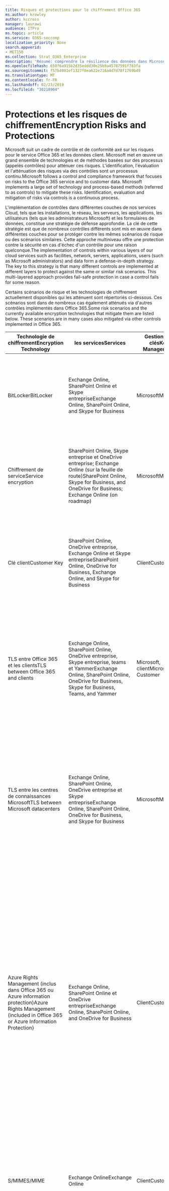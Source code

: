 ```yaml
---
title: Risques et protections pour le chiffrement Office 365
ms.author: krowley
author: kccross
manager: laurawi
audience: ITPro
ms.topic: article
ms.service: O365-seccomp
localization_priority: None
search.appverid:
- MET150
ms.collection: Strat_O365_Enterprise
description: 'Résumé: comprendre la résilience des données dans Microsoft Office 365.'
ms.openlocfilehash: 650f6a915b2d35eddd30e25b9a45787591f783fa
ms.sourcegitcommit: f57b4001ef1327f0ea622e716a4d7d78f1769b49
ms.translationtype: MT
ms.contentlocale: fr-FR
ms.lasthandoff: 02/23/2019
ms.locfileid: "30218904"
---
```

# <a name="encryption-risks-and-protections"></a><span data-ttu-id="553b3-103">Protections et les risques de chiffrement</span><span class="sxs-lookup"><span data-stu-id="553b3-103">Encryption Risks and Protections</span></span>

<span data-ttu-id="553b3-p101">Microsoft suit un cadre de contrôle et de conformité axé sur les risques pour le service Office 365 et les données client. Microsoft met en œuvre un grand ensemble de technologies et de méthodes basées sur des processus (appelés contrôles) pour atténuer ces risques. L'identification, l'évaluation et l'atténuation des risques via des contrôles sont un processus continu.</span><span class="sxs-lookup"><span data-stu-id="553b3-p101">Microsoft follows a control and compliance framework that focuses on risks to the Office 365 service and to customer data. Microsoft implements a large set of technology and process-based methods (referred to as controls) to mitigate these risks. Identification, evaluation and mitigation of risks via controls is a continuous process.</span></span> 

<span data-ttu-id="553b3-p102">L'implémentation de contrôles dans différentes couches de nos services Cloud, tels que les installations, le réseau, les serveurs, les applications, les utilisateurs (tels que les administrateurs Microsoft) et les formulaires de données, constitue une stratégie de défense approfondie. La clé de cette stratégie est que de nombreux contrôles différents sont mis en œuvre dans différentes couches pour se protéger contre les mêmes scénarios de risque ou des scénarios similaires. Cette approche multiniveau offre une protection contre la sécurité en cas d'échec d'un contrôle pour une raison quelconque.</span><span class="sxs-lookup"><span data-stu-id="553b3-p102">The implementation of controls within various layers of our cloud services such as facilities, network, servers, applications, users (such as Microsoft administrators) and data form a defense-in-depth strategy. The key to this strategy is that many different controls are implemented at different layers to protect against the same or similar risk scenarios. This multi-layered approach provides fail-safe protection in case a control fails for some reason.</span></span>

<span data-ttu-id="553b3-p103">Certains scénarios de risque et les technologies de chiffrement actuellement disponibles qui les atténuent sont répertoriés ci-dessous. Ces scénarios sont dans de nombreux cas également atténués via d'autres contrôles implémentés dans Office 365.</span><span class="sxs-lookup"><span data-stu-id="553b3-p103">Some risk scenarios and the currently available encryption technologies that mitigate them are listed below. These scenarios are in many cases also mitigated via other controls implemented in Office 365.</span></span>

| <span data-ttu-id="553b3-112">Technologie de chiffrement</span><span class="sxs-lookup"><span data-stu-id="553b3-112">Encryption Technology</span></span> | <span data-ttu-id="553b3-113">les services</span><span class="sxs-lookup"><span data-stu-id="553b3-113">Services</span></span> | <span data-ttu-id="553b3-114">Gestion des clés</span><span class="sxs-lookup"><span data-stu-id="553b3-114">Key Management</span></span> | <span data-ttu-id="553b3-115">Scénario de risque</span><span class="sxs-lookup"><span data-stu-id="553b3-115">Risk Scenario</span></span> | <span data-ttu-id="553b3-116">Valeur</span><span class="sxs-lookup"><span data-stu-id="553b3-116">Value</span></span> |
|----------------------------------------------------------------------------------|--------------------------------------------------------------------------------------------------|---------------------|------------------------------------------------------------------------------------------------------------------------------------------|---------------------------------------------------------------------------------------------------------------------------------------------------------------------------------------------------------------------------------------------------------------------------------------------------------------------------------------------------------------------------------------------------------------------------------|
| <span data-ttu-id="553b3-117">BitLocker</span><span class="sxs-lookup"><span data-stu-id="553b3-117">BitLocker</span></span> | <span data-ttu-id="553b3-118">Exchange Online, SharePoint Online et Skype entreprise</span><span class="sxs-lookup"><span data-stu-id="553b3-118">Exchange Online, SharePoint Online, and Skype for Business</span></span> | <span data-ttu-id="553b3-119">Microsoft</span><span class="sxs-lookup"><span data-stu-id="553b3-119">Microsoft</span></span> | <span data-ttu-id="553b3-120">Les disques ou les serveurs dans Office 365 sont volés ou incorrectement recyclés.</span><span class="sxs-lookup"><span data-stu-id="553b3-120">Disks or servers in Office 365 are stolen or improperly recycled.</span></span> | <span data-ttu-id="553b3-121">BitLocker offre une approche à la sécurité contre la perte de données due à un matériel volé ou incorrectement recyclé (serveur/disque).</span><span class="sxs-lookup"><span data-stu-id="553b3-121">BitLocker provides a fail-safe approach to protect against loss of data due to stolen or improperly recycled hardware (server/disk).</span></span> |
| <span data-ttu-id="553b3-122">Chiffrement de service</span><span class="sxs-lookup"><span data-stu-id="553b3-122">Service encryption</span></span> | <span data-ttu-id="553b3-123">SharePoint Online, Skype entreprise et OneDrive entreprise; Exchange Online (sur la feuille de route)</span><span class="sxs-lookup"><span data-stu-id="553b3-123">SharePoint Online, Skype for Business, and OneDrive for Business; Exchange Online (on roadmap)</span></span> | <span data-ttu-id="553b3-124">Microsoft</span><span class="sxs-lookup"><span data-stu-id="553b3-124">Microsoft</span></span> | <span data-ttu-id="553b3-125">Un pirate interne ou externe tente d'accéder à des fichiers/données individuels en tant qu'objet BLOB.</span><span class="sxs-lookup"><span data-stu-id="553b3-125">Internal or external hacker tries to access individual files/data as a blob.</span></span> | <span data-ttu-id="553b3-p104">Les données chiffrées ne peuvent pas être déchiffrées sans accès aux clés. Permet de limiter le risque qu'un pirate accède aux données.</span><span class="sxs-lookup"><span data-stu-id="553b3-p104">The encrypted data cannot be decrypted without access to keys. Helps to mitigate risk of a hacker accessing data.</span></span> |
| <span data-ttu-id="553b3-128">Clé client</span><span class="sxs-lookup"><span data-stu-id="553b3-128">Customer Key</span></span> | <span data-ttu-id="553b3-129">SharePoint Online, OneDrive entreprise, Exchange Online et Skype entreprise</span><span class="sxs-lookup"><span data-stu-id="553b3-129">SharePoint Online, OneDrive for Business, Exchange Online, and Skype for Business</span></span> | <span data-ttu-id="553b3-130">Client</span><span class="sxs-lookup"><span data-stu-id="553b3-130">Customer</span></span> | <span data-ttu-id="553b3-131">N/A (cette fonctionnalité est conçue comme fonctionnalité de conformité, pas comme une atténuation pour tout risque.)</span><span class="sxs-lookup"><span data-stu-id="553b3-131">N/A (This feature is designed as a compliance feature; not as a mitigation for any risk.)</span></span> | <span data-ttu-id="553b3-132">Aide les clients à respecter les obligations de réglementation et de conformité, ainsi qu'à quitter le service Office 365 et révoquer l'accès aux données de Microsoft</span><span class="sxs-lookup"><span data-stu-id="553b3-132">Helps customers meet internal regulation and compliance obligations, and the ability to leave the Office 365 service and revoke Microsoft’s access to data</span></span> |
| <span data-ttu-id="553b3-133">TLS entre Office 365 et les clients</span><span class="sxs-lookup"><span data-stu-id="553b3-133">TLS between Office 365 and clients</span></span> | <span data-ttu-id="553b3-134">Exchange Online, SharePoint Online, OneDrive entreprise, Skype entreprise, teams et Yammer</span><span class="sxs-lookup"><span data-stu-id="553b3-134">Exchange Online, SharePoint Online, OneDrive for Business, Skype for Business, Teams, and Yammer</span></span> | <span data-ttu-id="553b3-135">Microsoft, client</span><span class="sxs-lookup"><span data-stu-id="553b3-135">Microsoft, Customer</span></span> | <span data-ttu-id="553b3-136">Attaque de l'interCepteur ou d'une autre attaque pour appuyer sur le flux de données entre Office 365 et les ordinateurs clients sur Internet.</span><span class="sxs-lookup"><span data-stu-id="553b3-136">Man-in-the-middle or other attack to tap the data flow between Office 365 and client computers over Internet.</span></span> | <span data-ttu-id="553b3-137">Cette implémentation fournit une valeur à la fois à Microsoft et aux clients et garantit l'intégrité des données entre Office 365 et le client.</span><span class="sxs-lookup"><span data-stu-id="553b3-137">This implementation provides value to both Microsoft and customers and assures data integrity as it flows between Office 365 and the client.</span></span> |
| <span data-ttu-id="553b3-138">TLS entre les centres de connaissances Microsoft</span><span class="sxs-lookup"><span data-stu-id="553b3-138">TLS between Microsoft datacenters</span></span> | <span data-ttu-id="553b3-139">Exchange Online, SharePoint Online, OneDrive entreprise et Skype entreprise</span><span class="sxs-lookup"><span data-stu-id="553b3-139">Exchange Online, SharePoint Online, OneDrive for Business, and Skype for Business</span></span> | <span data-ttu-id="553b3-140">Microsoft</span><span class="sxs-lookup"><span data-stu-id="553b3-140">Microsoft</span></span> | <span data-ttu-id="553b3-141">Attaque de l'interCepteur ou d'une autre attaque pour appuyer sur le flux de données client entre les serveurs Office 365 situés dans des centres de données Microsoft différents.</span><span class="sxs-lookup"><span data-stu-id="553b3-141">Man-in-the-middle or other attack to tap the customer data flow between Office 365 servers located in different Microsoft datacenters.</span></span> | <span data-ttu-id="553b3-142">Cette implémentation est une autre méthode permettant de protéger les données contre les attaques entre les centres de données Microsoft.</span><span class="sxs-lookup"><span data-stu-id="553b3-142">This implementation is another method to protect data against attacks between Microsoft datacenters.</span></span> |
| <span data-ttu-id="553b3-143">Azure Rights Management (inclus dans Office 365 ou Azure information protection)</span><span class="sxs-lookup"><span data-stu-id="553b3-143">Azure Rights Management (included in Office 365 or Azure Information Protection)</span></span> | <span data-ttu-id="553b3-144">Exchange Online, SharePoint Online et OneDrive entreprise</span><span class="sxs-lookup"><span data-stu-id="553b3-144">Exchange Online, SharePoint Online, and OneDrive for Business</span></span> | <span data-ttu-id="553b3-145">Client</span><span class="sxs-lookup"><span data-stu-id="553b3-145">Customer</span></span> | <span data-ttu-id="553b3-146">Les données tombent entre les mains d'une personne qui ne doit pas avoir accès aux données.</span><span class="sxs-lookup"><span data-stu-id="553b3-146">Data falls into the hands of a person who should not have access to the data.</span></span> | <span data-ttu-id="553b3-p105">Azure information protection utilise Azure RMS, qui fournit une valeur ajoutée aux clients en utilisant des stratégies de chiffrement, d'identité et d'autorisation pour sécuriser les fichiers et le courrier électronique sur plusieurs appareils. Azure RMS fournit une valeur aux clients où tous les courriers électroniques provenant d'Office 365 qui correspondent à certains critères (c'est-à-dire, tous les courriers électroniques vers une adresse spécifique) peuvent être automatiquement chiffrés avant d'être envoyés à un autre destinataire.</span><span class="sxs-lookup"><span data-stu-id="553b3-p105">Azure Information Protection uses Azure RMS which provides value to customers by using encryption, identity, and authorization policies to help secure files and email across multiple devices. Azure RMS provides value to customers where all emails originating from Office 365 that match certain criteria (i.e., all emails to a certain address) can be automatically encrypted before they get sent to another recipient.</span></span> |
| <span data-ttu-id="553b3-149">S/MIME</span><span class="sxs-lookup"><span data-stu-id="553b3-149">S/MIME</span></span> | <span data-ttu-id="553b3-150">Exchange Online</span><span class="sxs-lookup"><span data-stu-id="553b3-150">Exchange Online</span></span> | <span data-ttu-id="553b3-151">Client</span><span class="sxs-lookup"><span data-stu-id="553b3-151">Customer</span></span> | <span data-ttu-id="553b3-152">Le courrier électronique est destiné aux mains d'une personne qui n'est pas le destinataire prévu.</span><span class="sxs-lookup"><span data-stu-id="553b3-152">Email falls into the hands of a person who is not the intended recipient.</span></span> | <span data-ttu-id="553b3-153">S/MIME offre une valeur ajoutée aux clients en s'assurant que les messages chiffrés avec S/MIME ne peuvent être déchiffrés que par le destinataire direct du courrier électronique.</span><span class="sxs-lookup"><span data-stu-id="553b3-153">S/MIME provides value to customers by assuring that email encrypted with S/MIME can only be decrypted by the direct recipient of the email.</span></span> |
| <span data-ttu-id="553b3-154">Chiffrement de messages Office 365</span><span class="sxs-lookup"><span data-stu-id="553b3-154">Office 365 Message Encryption</span></span> | <span data-ttu-id="553b3-155">Exchange Online, SharePoint Online</span><span class="sxs-lookup"><span data-stu-id="553b3-155">Exchange Online, SharePoint Online</span></span> | <span data-ttu-id="553b3-156">Client</span><span class="sxs-lookup"><span data-stu-id="553b3-156">Customer</span></span> | <span data-ttu-id="553b3-157">Les messages électroniques, y compris les pièces jointes protégées, tombent entre les mains d'une personne au sein ou à l'extérieur d'Office 365 qui n'est pas le destinataire prévu du message.</span><span class="sxs-lookup"><span data-stu-id="553b3-157">Email, including protected attachments, falls in hands of a person either within or outside Office 365 who is not the intended recipient of the email.</span></span> | <span data-ttu-id="553b3-158">OME fournit une valeur aux clients où tous les courriers électroniques provenant d'Office 365 qui correspondent à certains critères (c'est-à-dire, tous les courriers électroniques adressés à une certaine adresse) sont automatiquement chiffrés avant d'être envoyés à un autre destinataire interne ou externe.</span><span class="sxs-lookup"><span data-stu-id="553b3-158">OME provides value to customers where all emails originating from Office 365 that match certain criteria (i.e., all emails to a certain address) are automatically encrypted before they get sent to another internal or an external recipient.</span></span> |
| <span data-ttu-id="553b3-159">SMTP TLS avec l'organisation partenaire</span><span class="sxs-lookup"><span data-stu-id="553b3-159">SMTP TLS with partner organization</span></span> | <span data-ttu-id="553b3-160">Exchange Online</span><span class="sxs-lookup"><span data-stu-id="553b3-160">Exchange Online</span></span> | <span data-ttu-id="553b3-161">Client</span><span class="sxs-lookup"><span data-stu-id="553b3-161">Customer</span></span> | <span data-ttu-id="553b3-162">Le courrier électronique est intercepté via une attaque de l'intercepteur ou une autre attaque en transit d'un client Office 365 vers une autre organisation partenaire.</span><span class="sxs-lookup"><span data-stu-id="553b3-162">Email is intercepted via a man-in-the-middle or other attack while in transit from an Office 365 tenant to another partner organization.</span></span> | <span data-ttu-id="553b3-163">Ce scénario fournit au client une valeur qui lui permet d'envoyer ou de recevoir tous les messages électroniques entre son client 365 Office et son organisation de messagerie dans un canal SMTP chiffré.</span><span class="sxs-lookup"><span data-stu-id="553b3-163">This scenario provides value to the customer such that they can send/receive all emails between their Office 365 tenant and their partner’s email organization inside an encrypted SMTP channel.</span></span> |

## <a name="encryption-technologies-available-in-office-365-multi-tenant-environments"></a><span data-ttu-id="553b3-164">Technologies de chiffrement disponibles dans les environnements multi-clients Office 365</span><span class="sxs-lookup"><span data-stu-id="553b3-164">Encryption technologies available in Office 365 multi-tenant environments</span></span>

| <span data-ttu-id="553b3-165">Technologie de chiffrement</span><span class="sxs-lookup"><span data-stu-id="553b3-165">Encryption Technology</span></span> | <span data-ttu-id="553b3-166">Implémentée par</span><span class="sxs-lookup"><span data-stu-id="553b3-166">Implemented by</span></span> | <span data-ttu-id="553b3-167">Algorithme et force de l'échange de clés</span><span class="sxs-lookup"><span data-stu-id="553b3-167">Key Exchange Algorithm and Strength</span></span> | <span data-ttu-id="553b3-168">Gestion des clés \*</span><span class="sxs-lookup"><span data-stu-id="553b3-168">Key Management\*</span></span> | <span data-ttu-id="553b3-169">Validée FIPS 140-2</span><span class="sxs-lookup"><span data-stu-id="553b3-169">FIPS 140-2 Validated</span></span> |
|----------------------------------------------------------------------------------|-------------------------|------------------------------------------------------------------------------------------------------------------------------------------------------------------------------------|--------------------------------------------------------------------------------------------------------------------------------------------------------------------------------------------------------------------------------------------------------------------------------------------------------------------------------------------------------------------------------------------------------------------------------------------------------------------------------------------------------------------------------------------------------------------------------------------------------------------------------------------------------------------------------------------------------------------------------------------------------------------------------------------------------------------------------------------------------------------------------------------------------------|-----------------------------------------------------------------------|
| <span data-ttu-id="553b3-170">BitLocker</span><span class="sxs-lookup"><span data-stu-id="553b3-170">BitLocker</span></span> | <span data-ttu-id="553b3-171">Exchange Online</span><span class="sxs-lookup"><span data-stu-id="553b3-171">Exchange Online</span></span> | <span data-ttu-id="553b3-172">AES 128-bit +</span><span class="sxs-lookup"><span data-stu-id="553b3-172">AES 128-bit+</span></span> | <span data-ttu-id="553b3-p106">La clé externe AES est stockée dans une sécurité secrète et dans le Registre du serveur Exchange. La sécurité secrète est un référentiel sécurisé qui requiert une élévation et des approbations de haut niveau pour accéder. L'accès ne peut être demandé et approuvé qu'à l'aide d'un outil interne appelé Lockbox. La clé externe AES est également stockée dans le module de plateforme sécurisée sur le serveur. Un mot de passe numérique de 48 chiffres est stocké dans Active Directory et protégé par la bte post.</span><span class="sxs-lookup"><span data-stu-id="553b3-p106">AES external key is stored in a Secret Safe and in the registry of the Exchange server. The Secret Safe is a secured repository that requires high-level elevation and approvals to access. Access can be requested and approved only by using an internal tool called Lockbox. The AES external key is also stored in the Trusted Platform Module in the server. A 48-digit numerical password is stored in Active Directory and protected by Lockbox.</span></span> | <span data-ttu-id="553b3-178">Oui, pour les serveurs qui utilisent AES 256 bits \* \*</span><span class="sxs-lookup"><span data-stu-id="553b3-178">Yes, for servers that use AES 256-bit\*\*</span></span> |
|  | <span data-ttu-id="553b3-179">SharePoint Online</span><span class="sxs-lookup"><span data-stu-id="553b3-179">SharePoint Online</span></span> | <span data-ttu-id="553b3-180">AES 256 bits</span><span class="sxs-lookup"><span data-stu-id="553b3-180">AES 256-bit</span></span> | <span data-ttu-id="553b3-p107">La clé externe AES est stockée dans un coffre secret. La sécurité secrète est un référentiel sécurisé qui requiert une élévation et des approbations de haut niveau pour accéder. L'accès ne peut être demandé et approuvé qu'à l'aide d'un outil interne appelé Lockbox. La clé externe AES est également stockée dans le module de plateforme sécurisée sur le serveur. Un mot de passe numérique de 48 chiffres est stocké dans Active Directory et protégé par la bte post.</span><span class="sxs-lookup"><span data-stu-id="553b3-p107">AES external key is stored in a Secret Safe. The Secret Safe is a secured repository that requires high-level elevation and approvals to access. Access can be requested and approved only by using an internal tool called Lockbox. The AES external key is also stored in the Trusted Platform Module in the server. A 48-digit numerical password is stored in Active Directory and protected by Lockbox.</span></span> | <span data-ttu-id="553b3-186">Oui</span><span class="sxs-lookup"><span data-stu-id="553b3-186">Yes</span></span> |
|  | <span data-ttu-id="553b3-187">Skype Entreprise</span><span class="sxs-lookup"><span data-stu-id="553b3-187">Skype for Business</span></span> | <span data-ttu-id="553b3-188">AES 256 bits</span><span class="sxs-lookup"><span data-stu-id="553b3-188">AES 256-bit</span></span> | <span data-ttu-id="553b3-p108">La clé externe AES est stockée dans un coffre secret. La sécurité secrète est un référentiel sécurisé qui requiert une élévation et des approbations de haut niveau pour accéder. L'accès ne peut être demandé et approuvé qu'à l'aide d'un outil interne appelé Lockbox. La clé externe AES est également stockée dans le module de plateforme sécurisée sur le serveur. Un mot de passe numérique de 48 chiffres est stocké dans Active Directory et protégé par la bte post.</span><span class="sxs-lookup"><span data-stu-id="553b3-p108">AES external key is stored in a Secret Safe. The Secret Safe is a secured repository that requires high-level elevation and approvals to access. Access can be requested and approved only by using an internal tool called Lockbox. The AES external key is also stored in the Trusted Platform Module in the server. A 48-digit numerical password is stored in Active Directory and protected by Lockbox.</span></span> | <span data-ttu-id="553b3-194">Oui</span><span class="sxs-lookup"><span data-stu-id="553b3-194">Yes</span></span> |
| <span data-ttu-id="553b3-195">Chiffrement de service</span><span class="sxs-lookup"><span data-stu-id="553b3-195">Service Encryption</span></span> | <span data-ttu-id="553b3-196">SharePoint Online</span><span class="sxs-lookup"><span data-stu-id="553b3-196">SharePoint Online</span></span> | <span data-ttu-id="553b3-197">AES 256 bits</span><span class="sxs-lookup"><span data-stu-id="553b3-197">AES 256-bit</span></span> | <span data-ttu-id="553b3-p109">Les clés utilisées pour chiffrer les objets BLOB sont stockées dans la base de données de contenu SharePoint Online. Les bases de données de contenu SharePoint Online sont protégées par les contrôles d'accès aux bases de données et le chiffrement au repos. Le chiffrement est effectué à l'aide de TDE dans Azure SQL Database. Ces secrets se situent au niveau du service pour SharePoint Online, et non au niveau du client. Ces secrets (parfois appelés clés principales) sont stockés dans un référentiel sécurisé distinct appelé magasin de clés. TDE fournit la sécurité au repos pour la base de données active et les sauvegardes de base de données et les journaux de transaction. Lorsque les clients fournissent la clé facultative, la clé client est stockée dans le coffre de clés Azure et le service utilise la clé pour chiffrer une clé de client, qui est utilisée pour chiffrer une clé de site, qui est ensuite utilisée pour chiffrer les clés de niveau fichier. Fondamentalement, une nouvelle hiérarchie de clés est introduite lorsque le client fournit une clé.</span><span class="sxs-lookup"><span data-stu-id="553b3-p109">The keys used to encrypt the blobs are stored in the SharePoint Online Content Database. The SharePoint Online Content Databases is protected by database access controls and encryption at rest. Encryption is performed using TDE in Azure SQL Database. These secrets are at the service level for SharePoint Online, not at the tenant level. These secrets (sometimes referred to as the master keys) are stored in a separate secure repository called the Key Store. TDE provides security at rest for both the active database and the database backups and transaction logs. When customers provide the optional key, the customer key is stored in Azure Key Vault, and the service uses the key to encrypt a tenant key, which is used to encrypt a site key, which is then used to encrypt the file level keys. Essentially, a new key hierarchy is introduced when the customer provides a key.</span></span> | <span data-ttu-id="553b3-206">Oui</span><span class="sxs-lookup"><span data-stu-id="553b3-206">Yes</span></span> |
|  | <span data-ttu-id="553b3-207">Skype Entreprise</span><span class="sxs-lookup"><span data-stu-id="553b3-207">Skype for Business</span></span> | <span data-ttu-id="553b3-208">AES 256 bits</span><span class="sxs-lookup"><span data-stu-id="553b3-208">AES 256-bit</span></span> | <span data-ttu-id="553b3-p110">Chaque élément de données est chiffré à l'aide d'une clé différente générée de façon aléatoire 256 bits. La clé de chiffrement est stockée dans un fichier XML de métadonnées correspondant, qui est également chiffré par une clé principale par conférence. La clé principale est également générée de manière aléatoire une fois par conférence.</span><span class="sxs-lookup"><span data-stu-id="553b3-p110">Each piece of data is encrypted using a different randomly generated 256-bit key. The encryption key is stored in a corresponding metadata XML file which is also encrypted by a per-conference master key. The master key is also randomly generated once per conference.</span></span> | <span data-ttu-id="553b3-212">Oui</span><span class="sxs-lookup"><span data-stu-id="553b3-212">Yes</span></span> |
|  | <span data-ttu-id="553b3-213">Exchange Online</span><span class="sxs-lookup"><span data-stu-id="553b3-213">Exchange Online</span></span> | <span data-ttu-id="553b3-214">AES 256 bits</span><span class="sxs-lookup"><span data-stu-id="553b3-214">AES 256-bit</span></span> | <span data-ttu-id="553b3-215">Chaque boîte aux lettres est chiffrée à l'aide d'une stratégie de chiffrement de données qui utilise des clés de chiffrement contrôlées par Microsoft (dans la feuille de route) ou par le client (lorsque la clé client est utilisée).</span><span class="sxs-lookup"><span data-stu-id="553b3-215">Each mailbox is encrypted using a data encryption policy that uses encryption keys controlled by Microsoft (on roadmap) or by the customer (when Customer Key is used).</span></span> | <span data-ttu-id="553b3-216">Oui</span><span class="sxs-lookup"><span data-stu-id="553b3-216">Yes</span></span> |
| <span data-ttu-id="553b3-217">TLS entre Office 365 et les clients/partenaires</span><span class="sxs-lookup"><span data-stu-id="553b3-217">TLS between Office 365 and clients/partners</span></span> | <span data-ttu-id="553b3-218">Exchange Online</span><span class="sxs-lookup"><span data-stu-id="553b3-218">Exchange Online</span></span> | [<span data-ttu-id="553b3-219">TLS opportuniste prenant en charge plusieurs suites de chiffrement</span><span class="sxs-lookup"><span data-stu-id="553b3-219">Opportunistic TLS supporting multiple cipher suites</span></span>](https://technet.microsoft.com/en-us/library/mt163898.aspx) | <span data-ttu-id="553b3-220">Le certificat TLS pour Exchange Online (outlook.office.com) est un certificat SHA256RSA 2048 bits émis par Baltimore racine CyberTrust.</span><span class="sxs-lookup"><span data-stu-id="553b3-220">The TLS certificate for Exchange Online (outlook.office.com) is a 2048-bit SHA256RSA certificate issued by Baltimore CyberTrust Root.</span></span> <br> <br> <span data-ttu-id="553b3-221">Le certificat racine TLS pour Exchange Online est un certificat SHA1RSA 2048 bits émis par Baltimore racine CyberTrust.</span><span class="sxs-lookup"><span data-stu-id="553b3-221">The TLS root certificate for Exchange Online is a 2048-bit SHA1RSA certificate issued by Baltimore CyberTrust Root.</span></span> | <span data-ttu-id="553b3-222">Oui, lorsque la force de chiffrement TLS 1,2 avec 256 bits est utilisée</span><span class="sxs-lookup"><span data-stu-id="553b3-222">Yes, when TLS 1.2 with 256-bit cipher strength is used</span></span> |
|  | <span data-ttu-id="553b3-223">SharePoint Online</span><span class="sxs-lookup"><span data-stu-id="553b3-223">SharePoint Online</span></span> | <span data-ttu-id="553b3-224">TLS 1,2 avec AES 256</span><span class="sxs-lookup"><span data-stu-id="553b3-224">TLS 1.2 with AES 256</span></span> <br> <br> [<span data-ttu-id="553b3-225">Chiffrement de données dans OneDrive Entreprise et SharePoint Online</span><span class="sxs-lookup"><span data-stu-id="553b3-225">Data Encryption in OneDrive for Business and SharePoint Online</span></span>](https://technet.microsoft.com/en-us/library/dn905447.aspx) | <span data-ttu-id="553b3-226">Le certificat TLS pour SharePoint Online (\*. sharepoint.com) est un certificat SHA256RSA 2048 bits émis par Baltimore racine CyberTrust.</span><span class="sxs-lookup"><span data-stu-id="553b3-226">The TLS certificate for SharePoint Online (\*.sharepoint.com) is a 2048-bit SHA256RSA certificate issued by Baltimore CyberTrust Root.</span></span> <br> <br> <span data-ttu-id="553b3-227">Le certificat racine TLS pour SharePoint Online est un certificat SHA1RSA 2048 bits émis par Baltimore racine CyberTrust.</span><span class="sxs-lookup"><span data-stu-id="553b3-227">The TLS root certificate for SharePoint Online is a 2048-bit SHA1RSA certificate issued by Baltimore CyberTrust Root.</span></span> | <span data-ttu-id="553b3-228">Oui</span><span class="sxs-lookup"><span data-stu-id="553b3-228">Yes</span></span> |
|  | <span data-ttu-id="553b3-229">Skype Entreprise</span><span class="sxs-lookup"><span data-stu-id="553b3-229">Skype for Business</span></span> | [<span data-ttu-id="553b3-230">TLS pour les communications SIP et les sessions de partage de données PSOM</span><span class="sxs-lookup"><span data-stu-id="553b3-230">TLS for SIP communications and PSOM data sharing sessions</span></span>](https://support.office.com/article/Set-up-your-network-for-Skype-for-Business-Online-d21f89b0-3afc-432e-b735-036b2432fdbf) | <span data-ttu-id="553b3-231">Le certificat TLS pour Skype entreprise (\*. lync.com) est un certificat SHA256RSA 2048 bits émis par Baltimore racine CyberTrust.</span><span class="sxs-lookup"><span data-stu-id="553b3-231">The TLS certificate for Skype for Business (\*.lync.com) is a 2048-bit SHA256RSA certificate issued by Baltimore CyberTrust Root.</span></span> <br> <br> <span data-ttu-id="553b3-232">Le certificat racine TLS pour Skype entreprise est un certificat SHA256RSA 2048 bits émis par Baltimore racine CyberTrust.</span><span class="sxs-lookup"><span data-stu-id="553b3-232">The TLS root certificate for Skype for Business is a 2048-bit SHA256RSA certificate issued by Baltimore CyberTrust Root.</span></span> | <span data-ttu-id="553b3-233">Oui</span><span class="sxs-lookup"><span data-stu-id="553b3-233">Yes</span></span> |
|  | <span data-ttu-id="553b3-234">Microsoft Teams</span><span class="sxs-lookup"><span data-stu-id="553b3-234">Microsoft Teams</span></span> | <span data-ttu-id="553b3-235">TLS 1,2 avec AES 256</span><span class="sxs-lookup"><span data-stu-id="553b3-235">TLS 1.2 with AES 256</span></span> <br> <br> [<span data-ttu-id="553b3-236">Forum aux questions sur Microsoft teams – aide de l'administrateur</span><span class="sxs-lookup"><span data-stu-id="553b3-236">Frequently asked questions about Microsoft Teams – Admin Help</span></span>](https://docs.microsoft.com/MicrosoftTeams/teams-overview) | <span data-ttu-id="553b3-237">Le certificat TLS pour Microsoft Teams (teams.microsoft.com, edge.skype.com) est un certificat SHA256RSA 2048 bits émis par Baltimore racine CyberTrust.</span><span class="sxs-lookup"><span data-stu-id="553b3-237">The TLS certificate for Microsoft Teams (teams.microsoft.com, edge.skype.com) is a 2048-bit SHA256RSA certificate issued by Baltimore CyberTrust Root.</span></span> <br> <br> <span data-ttu-id="553b3-238">Le certificat racine TLS pour Microsoft teams est un certificat SHA256RSA 2048 bits émis par Baltimore racine CyberTrust.</span><span class="sxs-lookup"><span data-stu-id="553b3-238">The TLS root certificate for Microsoft Teams is a 2048-bit SHA256RSA certificate issued by Baltimore CyberTrust Root.</span></span> | <span data-ttu-id="553b3-239">Oui</span><span class="sxs-lookup"><span data-stu-id="553b3-239">Yes</span></span> |
| <span data-ttu-id="553b3-240">TLS entre les centres de connaissances Microsoft</span><span class="sxs-lookup"><span data-stu-id="553b3-240">TLS between Microsoft datacenters</span></span> | <span data-ttu-id="553b3-241">Tous les services Office 365</span><span class="sxs-lookup"><span data-stu-id="553b3-241">All Office 365 services</span></span> | <span data-ttu-id="553b3-242">TLS 1,2 avec AES 256</span><span class="sxs-lookup"><span data-stu-id="553b3-242">TLS 1.2 with AES 256</span></span> <br> <br> <span data-ttu-id="553b3-243">Protocole SRTP (Secure Real-Time Transport Protocol)</span><span class="sxs-lookup"><span data-stu-id="553b3-243">Secure Real-time Transport Protocol (SRTP)</span></span> | <span data-ttu-id="553b3-244">Microsoft utilise une autorité de certification gérée en interne et déployée pour les communications de serveur à serveur entre les centres de communication Microsoft.</span><span class="sxs-lookup"><span data-stu-id="553b3-244">Microsoft uses an internally managed and deployed certification authority for server-to-server communications between Microsoft datacenters.</span></span> | <span data-ttu-id="553b3-245">Oui</span><span class="sxs-lookup"><span data-stu-id="553b3-245">Yes</span></span> |
| <span data-ttu-id="553b3-246">Azure Rights Management (inclus dans Office 365 ou Azure information protection)</span><span class="sxs-lookup"><span data-stu-id="553b3-246">Azure Rights Management (included in Office 365 or Azure Information Protection)</span></span> | <span data-ttu-id="553b3-247">Exchange Online</span><span class="sxs-lookup"><span data-stu-id="553b3-247">Exchange Online</span></span> | <span data-ttu-id="553b3-p111">Prend en charge le [mode de chiffrement 2](https://docs.microsoft.com/previous-versions/windows/it-pro/windows-server-2008-R2-and-2008/hh867439(v=ws.10)), une implémentation de chiffrement RMS mise à jour et améliorée. Il prend en charge RSA 2048 pour la signature et le chiffrement, et SHA-256 pour le hachage dans la signature.</span><span class="sxs-lookup"><span data-stu-id="553b3-p111">Supports [Cryptographic Mode 2](https://docs.microsoft.com/previous-versions/windows/it-pro/windows-server-2008-R2-and-2008/hh867439(v=ws.10)), an updated and enhanced RMS cryptographic implementation. It supports RSA 2048 for signature and encryption, and SHA-256 for hash in the signature.</span></span> | <span data-ttu-id="553b3-250">[Géré par Microsoft](https://docs.microsoft.com/azure/information-protection/plan-implement-tenant-key).</span><span class="sxs-lookup"><span data-stu-id="553b3-250">[Managed by Microsoft](https://docs.microsoft.com/azure/information-protection/plan-implement-tenant-key).</span></span> | <span data-ttu-id="553b3-251">Oui</span><span class="sxs-lookup"><span data-stu-id="553b3-251">Yes</span></span> |
|  | <span data-ttu-id="553b3-252">SharePoint Online</span><span class="sxs-lookup"><span data-stu-id="553b3-252">SharePoint Online</span></span> | <span data-ttu-id="553b3-p112">Prend en charge le [mode de chiffrement 2](https://docs.microsoft.com/previous-versions/windows/it-pro/windows-server-2008-R2-and-2008/hh867439(v=ws.10)), une implémentation de chiffrement RMS mise à jour et améliorée. Il prend en charge RSA 2048 pour la signature et le chiffrement, et SHA-256 pour la signature.</span><span class="sxs-lookup"><span data-stu-id="553b3-p112">Supports [Cryptographic Mode 2](https://docs.microsoft.com/previous-versions/windows/it-pro/windows-server-2008-R2-and-2008/hh867439(v=ws.10)), an updated and enhanced RMS cryptographic implementation. It supports RSA 2048 for signature and encryption, and SHA-256 for signature.</span></span> | <span data-ttu-id="553b3-255">[Géré par Microsoft](https://docs.microsoft.com/azure/information-protection/plan-implement-tenant-key), qui est le paramètre par défaut; des</span><span class="sxs-lookup"><span data-stu-id="553b3-255">[Managed by Microsoft](https://docs.microsoft.com/azure/information-protection/plan-implement-tenant-key), which is the default setting; or</span></span> <br> <br> <span data-ttu-id="553b3-p113">Géré par le client, ce qui est une alternative aux clés gérées par Microsoft. Une organisation disposant d'un abonnement Azure géré par le service informatique peut utiliser BYOK et consigner son utilisation sans frais supplémentaires. Pour plus d'informations, reportez-vous à [la rubrique implémentation de votre propre clé](https://docs.microsoft.com/azure/information-protection/plan-implement-tenant-key). Dans cette configuration, les HSM de Thales sont utilisés pour protéger vos clés. Pour plus d'informations, consultez la rubrique [Thales HSM et Azure RMS](http://www.thales-esecurity.com/msrms/cloud).</span><span class="sxs-lookup"><span data-stu-id="553b3-p113">Customer-managed, which is an alternative to Microsoft-managed keys. Organization that have an IT-managed Azure subscription can use BYOK and log its usage at no extra charge. For more information, see [Implementing bring your own key](https://docs.microsoft.com/azure/information-protection/plan-implement-tenant-key). In this configuration, Thales HSMs are used to protect your keys. For more information, see [Thales HSMs and Azure RMS](http://www.thales-esecurity.com/msrms/cloud).</span></span> | <span data-ttu-id="553b3-261">Oui</span><span class="sxs-lookup"><span data-stu-id="553b3-261">Yes</span></span> |
| <span data-ttu-id="553b3-262">S/MIME</span><span class="sxs-lookup"><span data-stu-id="553b3-262">S/MIME</span></span> | <span data-ttu-id="553b3-263">Exchange Online</span><span class="sxs-lookup"><span data-stu-id="553b3-263">Exchange Online</span></span> | <span data-ttu-id="553b3-264">Cryptographic Message Syntax standard 1,5 (PKCS #7)</span><span class="sxs-lookup"><span data-stu-id="553b3-264">Cryptographic Message Syntax Standard 1.5 (PKCS #7)</span></span> | <span data-ttu-id="553b3-p114">Dépend de l'infrastructure de clé publique gérée par le client. La gestion des clés est effectuée par le client et Microsoft n'a jamais accès aux clés privées utilisées pour la signature et le déchiffrement.</span><span class="sxs-lookup"><span data-stu-id="553b3-p114">Depends on the customer-managed public key infrastructure deployed. Key management is performed by the customer, and Microsoft never has access to the private keys used for signing and decryption.</span></span> | <span data-ttu-id="553b3-267">Oui, lorsqu'il est configuré pour chiffrer les messages sortants avec 3DES ou AES256</span><span class="sxs-lookup"><span data-stu-id="553b3-267">Yes, when configured to encrypt outgoing messages with 3DES or AES256</span></span> |
| <span data-ttu-id="553b3-268">Chiffrement de messages Office 365</span><span class="sxs-lookup"><span data-stu-id="553b3-268">Office 365 Message Encryption</span></span> | <span data-ttu-id="553b3-269">Exchange Online</span><span class="sxs-lookup"><span data-stu-id="553b3-269">Exchange Online</span></span> | <span data-ttu-id="553b3-270">Identique à Azure RMS ([mode de chiffrement 2](https://technet.microsoft.com/en-us/library/dn569290.aspx) -RSA 2048 pour la signature et le chiffrement, et SHA-256 pour la signature)</span><span class="sxs-lookup"><span data-stu-id="553b3-270">Same as Azure RMS ([Cryptographic Mode 2](https://technet.microsoft.com/en-us/library/dn569290.aspx) - RSA 2048 for signature and encryption, and SHA-256 for signature)</span></span> | <span data-ttu-id="553b3-p115">Utilise Azure information protection comme infrastructure de chiffrement. La méthode de chiffrement utilisée dépend de l'emplacement des clés RMS utilisées pour chiffrer et déchiffrer les messages.</span><span class="sxs-lookup"><span data-stu-id="553b3-p115">Uses Azure Information Protection as its encryption infrastructure. The encryption method used depends on where you obtain the RMS keys used to encrypt and decrypt messages.</span></span> | <span data-ttu-id="553b3-273">Oui</span><span class="sxs-lookup"><span data-stu-id="553b3-273">Yes</span></span> |
| <span data-ttu-id="553b3-274">SMTP TLS avec l'organisation partenaire</span><span class="sxs-lookup"><span data-stu-id="553b3-274">SMTP TLS with partner organization</span></span> | <span data-ttu-id="553b3-275">Exchange Online</span><span class="sxs-lookup"><span data-stu-id="553b3-275">Exchange Online</span></span> | <span data-ttu-id="553b3-276">TLS 1,2 avec AES 256</span><span class="sxs-lookup"><span data-stu-id="553b3-276">TLS 1.2 with AES 256</span></span> | <span data-ttu-id="553b3-277">Le certificat TLS pour Exchange Online (outlook.office.com) est un certificat SHA256RSA 2048 bits émis par Baltimore racine CyberTrust.</span><span class="sxs-lookup"><span data-stu-id="553b3-277">The TLS certificate for Exchange Online (outlook.office.com) is a 2048-bit SHA256RSA certificate issued by Baltimore CyberTrust Root.</span></span> <br> <br> <span data-ttu-id="553b3-278">Le certificat racine TLS pour Exchange Online est un certificat SHA1RSA 2048 bits émis par Baltimore racine CyberTrust.</span><span class="sxs-lookup"><span data-stu-id="553b3-278">The TLS root certificate for Exchange Online is a 2048-bit SHA1RSA certificate issued by Baltimore CyberTrust Root.</span></span> | <span data-ttu-id="553b3-279">Oui, lorsque la force de chiffrement TLS 1,2 avec 256 bits est utilisée</span><span class="sxs-lookup"><span data-stu-id="553b3-279">Yes, when TLS 1.2 with 256-bit cipher strength is used</span></span> |

<span data-ttu-id="553b3-280">\**Les certificats TLS référencés dans ce tableau sont destinés aux centres de l'aide. les centres de SHA256RSA non américains utilisent également des certificats 2048 bits.*</span><span class="sxs-lookup"><span data-stu-id="553b3-280">\**TLS certificates referenced in this table are for US datacenters; non-US datacenters also use 2048-bit SHA256RSA certificates.*</span></span>

<span data-ttu-id="553b3-281">\*\**La plupart des serveurs de l'environnement mutualisée Exchange Online ont été déployés avec le chiffrement AES 256 bits pour BitLocker. Les serveurs qui utilisent AES 128 bits sont progressivement déplacés.*</span><span class="sxs-lookup"><span data-stu-id="553b3-281">\*\**Most servers in the Exchange Online multi-tenant environment have been deployed with AES 256-bit encryption for BitLocker. Servers using AES 128-bit are being phased out.*</span></span>

## <a name="encryption-technologies-available-in-government-cloud-community-environments"></a><span data-ttu-id="553b3-282">Technologies de chiffrement disponibles dans les environnements communautaires Cloud dans le secteur public</span><span class="sxs-lookup"><span data-stu-id="553b3-282">Encryption technologies available in Government cloud community environments</span></span>

| <span data-ttu-id="553b3-283">Technologie de chiffrement</span><span class="sxs-lookup"><span data-stu-id="553b3-283">Encryption Technology</span></span> | <span data-ttu-id="553b3-284">Implémentée par</span><span class="sxs-lookup"><span data-stu-id="553b3-284">Implemented by</span></span> | <span data-ttu-id="553b3-285">Algorithme et force de l'échange de clés</span><span class="sxs-lookup"><span data-stu-id="553b3-285">Key Exchange Algorithm and Strength</span></span> | <span data-ttu-id="553b3-286">Gestion des clés \*</span><span class="sxs-lookup"><span data-stu-id="553b3-286">Key Management\*</span></span> | <span data-ttu-id="553b3-287">Validée FIPS 140-2</span><span class="sxs-lookup"><span data-stu-id="553b3-287">FIPS 140-2 Validated</span></span> |
|---------------------------------------------|--------------------------------------------------------|------------------------------------------------------------------------------------------------------------------------------------------------------------------------------------|--------------------------------------------------------------------------------------------------------------------------------------------------------------------------------------------------------------------------------------------------------------------------------------------------------------------------------------------------------------------------------------------------------------------------------------------------------------------------------------------------------------------------------------------------------------------------------------------------------------------------------------------------------------------------------------------------------------------------------------------------------------------------------------------------------------------------------------------------------------------------------------------------------------|-------------------------------------------------------------------------|
| <span data-ttu-id="553b3-288">BitLocker</span><span class="sxs-lookup"><span data-stu-id="553b3-288">BitLocker</span></span> | <span data-ttu-id="553b3-289">Exchange Online</span><span class="sxs-lookup"><span data-stu-id="553b3-289">Exchange Online</span></span> | <span data-ttu-id="553b3-290">AES 256 bits</span><span class="sxs-lookup"><span data-stu-id="553b3-290">AES 256-bit</span></span> | <span data-ttu-id="553b3-p116">La clé externe AES est stockée dans une sécurité secrète et dans le Registre du serveur Exchange. La sécurité secrète est un référentiel sécurisé qui requiert une élévation et des approbations de haut niveau pour accéder. L'accès ne peut être demandé et approuvé qu'à l'aide d'un outil interne appelé Lockbox. La clé externe AES est également stockée dans le module de plateforme sécurisée sur le serveur. Un mot de passe numérique de 48 chiffres est stocké dans Active Directory et protégé par la bte post.</span><span class="sxs-lookup"><span data-stu-id="553b3-p116">AES external key is stored in a Secret Safe and in the registry of the Exchange server. The Secret Safe is a secured repository that requires high-level elevation and approvals to access. Access can be requested and approved only by using an internal tool called Lockbox. The AES external key is also stored in the Trusted Platform Module in the server. A 48-digit numerical password is stored in Active Directory and protected by Lockbox.</span></span> | <span data-ttu-id="553b3-296">Oui</span><span class="sxs-lookup"><span data-stu-id="553b3-296">Yes</span></span> |
|  | <span data-ttu-id="553b3-297">SharePoint Online</span><span class="sxs-lookup"><span data-stu-id="553b3-297">SharePoint Online</span></span> | <span data-ttu-id="553b3-298">AES 256 bits</span><span class="sxs-lookup"><span data-stu-id="553b3-298">AES 256-bit</span></span> | <span data-ttu-id="553b3-p117">La clé externe AES est stockée dans un coffre secret. La sécurité secrète est un référentiel sécurisé qui requiert une élévation et des approbations de haut niveau pour accéder. L'accès ne peut être demandé et approuvé qu'à l'aide d'un outil interne appelé Lockbox. La clé externe AES est également stockée dans le module de plateforme sécurisée sur le serveur. Un mot de passe numérique de 48 chiffres est stocké dans Active Directory et protégé par la bte post.</span><span class="sxs-lookup"><span data-stu-id="553b3-p117">AES external key is stored in a Secret Safe. The Secret Safe is a secured repository that requires high-level elevation and approvals to access. Access can be requested and approved only by using an internal tool called Lockbox. The AES external key is also stored in the Trusted Platform Module in the server. A 48-digit numerical password is stored in Active Directory and protected by Lockbox.</span></span> | <span data-ttu-id="553b3-304">Oui</span><span class="sxs-lookup"><span data-stu-id="553b3-304">Yes</span></span> |
|  | <span data-ttu-id="553b3-305">Skype Entreprise</span><span class="sxs-lookup"><span data-stu-id="553b3-305">Skype for Business</span></span> | <span data-ttu-id="553b3-306">AES 256 bits</span><span class="sxs-lookup"><span data-stu-id="553b3-306">AES 256-bit</span></span> | <span data-ttu-id="553b3-p118">La clé externe AES est stockée dans un coffre secret. La sécurité secrète est un référentiel sécurisé qui requiert une élévation et des approbations de haut niveau pour accéder. L'accès ne peut être demandé et approuvé qu'à l'aide d'un outil interne appelé Lockbox. La clé externe AES est également stockée dans le module de plateforme sécurisée sur le serveur. Un mot de passe numérique de 48 chiffres est stocké dans Active Directory et protégé par la bte post.</span><span class="sxs-lookup"><span data-stu-id="553b3-p118">AES external key is stored in a Secret Safe. The Secret Safe is a secured repository that requires high-level elevation and approvals to access. Access can be requested and approved only by using an internal tool called Lockbox. The AES external key is also stored in the Trusted Platform Module in the server. A 48-digit numerical password is stored in Active Directory and protected by Lockbox.</span></span> | <span data-ttu-id="553b3-312">Oui</span><span class="sxs-lookup"><span data-stu-id="553b3-312">Yes</span></span> |
| <span data-ttu-id="553b3-313">Chiffrement de service</span><span class="sxs-lookup"><span data-stu-id="553b3-313">Service Encryption</span></span> | <span data-ttu-id="553b3-314">SharePoint Online</span><span class="sxs-lookup"><span data-stu-id="553b3-314">SharePoint Online</span></span> | <span data-ttu-id="553b3-315">AES 256 bits</span><span class="sxs-lookup"><span data-stu-id="553b3-315">AES 256-bit</span></span> | <span data-ttu-id="553b3-p119">Les clés utilisées pour chiffrer les objets BLOB sont stockées dans la base de données de contenu SharePoint Online. Les bases de données de contenu SharePoint Online sont protégées par les contrôles d'accès aux bases de données et le chiffrement au repos. Le chiffrement est effectué à l'aide de TDE dans Azure SQL Database. Ces secrets se situent au niveau du service pour SharePoint Online, et non au niveau du client. Ces secrets (parfois appelés clés principales) sont stockés dans un référentiel sécurisé distinct appelé magasin de clés. TDE fournit la sécurité au repos pour la base de données active et les sauvegardes de base de données et les journaux de transaction. Lorsque les clients fournissent la clé facultative, la clé client est stockée dans le coffre de clés Azure et le service utilise la clé pour chiffrer une clé de client, qui est utilisée pour chiffrer une clé de site, qui est ensuite utilisée pour chiffrer les clés de niveau fichier. Fondamentalement, une nouvelle hiérarchie de clés est introduite lorsque le client fournit une clé.</span><span class="sxs-lookup"><span data-stu-id="553b3-p119">The keys used to encrypt the blobs are stored in the SharePoint Online Content Database. The SharePoint Online Content Databases is protected by database access controls and encryption at rest. Encryption is performed using TDE in Azure SQL Database. These secrets are at the service level for SharePoint Online, not at the tenant level. These secrets (sometimes referred to as the master keys) are stored in a separate secure repository called the Key Store. TDE provides security at rest for both the active database and the database backups and transaction logs. When customers provide the optional key, the Customer Key is stored in Azure Key Vault, and the service uses the key to encrypt a tenant key, which is used to encrypt a site key, which is then used to encrypt the file level keys. Essentially, a new key hierarchy is introduced when the customer provides a key.</span></span> | <span data-ttu-id="553b3-324">Oui</span><span class="sxs-lookup"><span data-stu-id="553b3-324">Yes</span></span> |
|  | <span data-ttu-id="553b3-325">Skype Entreprise</span><span class="sxs-lookup"><span data-stu-id="553b3-325">Skype for Business</span></span> | <span data-ttu-id="553b3-326">AES 256 bits</span><span class="sxs-lookup"><span data-stu-id="553b3-326">AES 256-bit</span></span> | <span data-ttu-id="553b3-p120">Chaque élément de données est chiffré à l'aide d'une clé différente générée de façon aléatoire 256 bits. La clé de chiffrement est stockée dans un fichier XML de métadonnées correspondant, qui est également chiffré par une clé principale par conférence. La clé principale est également générée de manière aléatoire une fois par conférence.</span><span class="sxs-lookup"><span data-stu-id="553b3-p120">Each piece of data is encrypted using a different randomly generated 256-bit key. The encryption key is stored in a corresponding metadata XML file which is also encrypted by a per-conference master key. The master key is also randomly generated once per conference.</span></span> | <span data-ttu-id="553b3-330">Oui</span><span class="sxs-lookup"><span data-stu-id="553b3-330">Yes</span></span> |
|  | <span data-ttu-id="553b3-331">Exchange Online</span><span class="sxs-lookup"><span data-stu-id="553b3-331">Exchange Online</span></span> | <span data-ttu-id="553b3-332">AES 256 bits</span><span class="sxs-lookup"><span data-stu-id="553b3-332">AES 256-bit</span></span> | <span data-ttu-id="553b3-333">Chaque boîte aux lettres est chiffrée à l'aide d'une stratégie de chiffrement de données qui utilise des clés de chiffrement contrôlées par Microsoft ou par le client (lorsque la clé client est utilisée).</span><span class="sxs-lookup"><span data-stu-id="553b3-333">Each mailbox is encrypted using a data encryption policy that uses encryption keys controlled by Microsoft or by the customer (when Customer Key is used).</span></span> | <span data-ttu-id="553b3-334">Oui</span><span class="sxs-lookup"><span data-stu-id="553b3-334">Yes</span></span> |
| <span data-ttu-id="553b3-335">TLS entre Office 365 et les clients/partenaires</span><span class="sxs-lookup"><span data-stu-id="553b3-335">TLS between Office 365 and clients/partners</span></span> | <span data-ttu-id="553b3-336">Exchange Online</span><span class="sxs-lookup"><span data-stu-id="553b3-336">Exchange Online</span></span> | [<span data-ttu-id="553b3-337">TLS opportuniste prenant en charge plusieurs suites de chiffrement</span><span class="sxs-lookup"><span data-stu-id="553b3-337">Opportunistic TLS supporting multiple cipher suites</span></span>](https://technet.microsoft.com/en-us/library/mt163898.aspx) | <span data-ttu-id="553b3-338">Le certificat TLS pour Exchange Online (outlook.office.com) est un certificat SHA256RSA 2048 bits émis par Baltimore racine CyberTrust.</span><span class="sxs-lookup"><span data-stu-id="553b3-338">The TLS certificate for Exchange Online (outlook.office.com) is a 2048-bit SHA256RSA certificate issued by Baltimore CyberTrust Root.</span></span> <br> <br> <span data-ttu-id="553b3-339">Le certificat racine TLS pour Exchange Online est un certificat SHA1RSA 2048 bits émis par Baltimore racine CyberTrust.</span><span class="sxs-lookup"><span data-stu-id="553b3-339">The TLS root certificate for Exchange Online is a 2048-bit SHA1RSA certificate issued by Baltimore CyberTrust Root.</span></span> | <span data-ttu-id="553b3-340">Oui, lorsque la force de chiffrement TLS 1,2 avec 256 bits est utilisée</span><span class="sxs-lookup"><span data-stu-id="553b3-340">Yes, when TLS 1.2 with 256-bit cipher strength is used</span></span> |
|  | <span data-ttu-id="553b3-341">SharePoint Online</span><span class="sxs-lookup"><span data-stu-id="553b3-341">SharePoint Online</span></span> | <span data-ttu-id="553b3-342">TLS 1,2 avec AES 256</span><span class="sxs-lookup"><span data-stu-id="553b3-342">TLS 1.2 with AES 256</span></span> | <span data-ttu-id="553b3-343">Le certificat TLS pour SharePoint Online (\*. sharepoint.com) est un certificat SHA256RSA 2048 bits émis par Baltimore racine CyberTrust.</span><span class="sxs-lookup"><span data-stu-id="553b3-343">The TLS certificate for SharePoint Online (\*.sharepoint.com) is a 2048-bit SHA256RSA certificate issued by Baltimore CyberTrust Root.</span></span> <br> <br> <span data-ttu-id="553b3-344">Le certificat racine TLS pour SharePoint Online est un certificat SHA1RSA 2048 bits émis par Baltimore racine CyberTrust.</span><span class="sxs-lookup"><span data-stu-id="553b3-344">The TLS root certificate for SharePoint Online is a 2048-bit SHA1RSA certificate issued by Baltimore CyberTrust Root.</span></span> | <span data-ttu-id="553b3-345">Oui</span><span class="sxs-lookup"><span data-stu-id="553b3-345">Yes</span></span> |
|  | <span data-ttu-id="553b3-346">Skype Entreprise</span><span class="sxs-lookup"><span data-stu-id="553b3-346">Skype for Business</span></span> | <span data-ttu-id="553b3-347">TLS pour les communications SIP et les sessions de partage de données PSOM</span><span class="sxs-lookup"><span data-stu-id="553b3-347">TLS for SIP communications and PSOM data sharing sessions</span></span> | <span data-ttu-id="553b3-348">Le certificat TLS pour Skype entreprise (\*. lync.com) est un certificat SHA256RSA 2048 bits émis par Baltimore racine CyberTrust.</span><span class="sxs-lookup"><span data-stu-id="553b3-348">The TLS certificate for Skype for Business (\*.lync.com) is a 2048-bit SHA256RSA certificate issued by Baltimore CyberTrust Root.</span></span> <br> <br> <span data-ttu-id="553b3-349">Le certificat racine TLS pour Skype entreprise est un certificat SHA256RSA 2048 bits émis par Baltimore racine CyberTrust.</span><span class="sxs-lookup"><span data-stu-id="553b3-349">The TLS root certificate for Skype for Business is a 2048-bit SHA256RSA certificate issued by Baltimore CyberTrust Root.</span></span> | <span data-ttu-id="553b3-350">Oui</span><span class="sxs-lookup"><span data-stu-id="553b3-350">Yes</span></span> |
|  | <span data-ttu-id="553b3-351">Microsoft Teams</span><span class="sxs-lookup"><span data-stu-id="553b3-351">Microsoft Teams</span></span> | [<span data-ttu-id="553b3-352">Forum aux questions sur Microsoft teams – aide de l'administrateur</span><span class="sxs-lookup"><span data-stu-id="553b3-352">Frequently asked questions about Microsoft Teams – Admin Help</span></span>](https://docs.microsoft.com/MicrosoftTeams/teams-overview) | <span data-ttu-id="553b3-353">Le certificat TLS pour Microsoft Teams (teams.microsoft.com; edge.skype.com) est un certificat SHA256RSA 2048 bits émis par Baltimore racine CyberTrust.</span><span class="sxs-lookup"><span data-stu-id="553b3-353">The TLS certificate for Microsoft Teams (teams.microsoft.com; edge.skype.com) is a 2048-bit SHA256RSA certificate issued by Baltimore CyberTrust Root.</span></span> <br> <br> <span data-ttu-id="553b3-354">Le certificat racine TLS pour Microsoft teams est un certificat SHA256RSA 2048 bits émis par Baltimore racine CyberTrust.</span><span class="sxs-lookup"><span data-stu-id="553b3-354">The TLS root certificate for Microsoft Teams is a 2048-bit SHA256RSA certificate issued by Baltimore CyberTrust Root.</span></span> | <span data-ttu-id="553b3-355">Oui</span><span class="sxs-lookup"><span data-stu-id="553b3-355">Yes</span></span> |
| <span data-ttu-id="553b3-356">TLS entre les centres de connaissances Microsoft</span><span class="sxs-lookup"><span data-stu-id="553b3-356">TLS between Microsoft datacenters</span></span> | <span data-ttu-id="553b3-357">Exchange Online, SharePoint Online, Skype entreprise</span><span class="sxs-lookup"><span data-stu-id="553b3-357">Exchange Online, SharePoint Online, Skype for Business</span></span> | <span data-ttu-id="553b3-358">TLS 1,2 avec AES 256</span><span class="sxs-lookup"><span data-stu-id="553b3-358">TLS 1.2 with AES 256</span></span> | <span data-ttu-id="553b3-359">Microsoft utilise une autorité de certification gérée en interne et déployée pour les communications de serveur à serveur entre les centres de communication Microsoft.</span><span class="sxs-lookup"><span data-stu-id="553b3-359">Microsoft uses an internally managed and deployed certification authority for server-to-server communications between Microsoft datacenters.</span></span> | <span data-ttu-id="553b3-360">Oui</span><span class="sxs-lookup"><span data-stu-id="553b3-360">Yes</span></span> |
|  |  | <span data-ttu-id="553b3-361">Protocole SRTP (Secure Real-Time Transport Protocol)</span><span class="sxs-lookup"><span data-stu-id="553b3-361">Secure Real-time Transport Protocol (SRTP)</span></span> |  |  |
| <span data-ttu-id="553b3-362">Service Azure Rights Management</span><span class="sxs-lookup"><span data-stu-id="553b3-362">Azure Rights Management Service</span></span> | <span data-ttu-id="553b3-363">Exchange Online</span><span class="sxs-lookup"><span data-stu-id="553b3-363">Exchange Online</span></span> | <span data-ttu-id="553b3-p121">Prend en charge le [mode de chiffrement 2](https://docs.microsoft.com/previous-versions/windows/it-pro/windows-server-2008-R2-and-2008/hh867439(v=ws.10)), une implémentation de chiffrement RMS mise à jour et améliorée. Il prend en charge RSA 2048 pour la signature et le chiffrement, et SHA-256 pour le hachage dans la signature.</span><span class="sxs-lookup"><span data-stu-id="553b3-p121">Supports [Cryptographic Mode 2](https://docs.microsoft.com/previous-versions/windows/it-pro/windows-server-2008-R2-and-2008/hh867439(v=ws.10)), an updated and enhanced RMS cryptographic implementation. It supports RSA 2048 for signature and encryption, and SHA-256 for hash in the signature.</span></span> | <span data-ttu-id="553b3-366">[Géré par Microsoft](https://docs.microsoft.com/azure/information-protection/plan-implement-tenant-key).</span><span class="sxs-lookup"><span data-stu-id="553b3-366">[Managed by Microsoft](https://docs.microsoft.com/azure/information-protection/plan-implement-tenant-key).</span></span> | <span data-ttu-id="553b3-367">Oui</span><span class="sxs-lookup"><span data-stu-id="553b3-367">Yes</span></span> |
|  | <span data-ttu-id="553b3-368">SharePoint Online</span><span class="sxs-lookup"><span data-stu-id="553b3-368">SharePoint Online</span></span> | <span data-ttu-id="553b3-p122">Prend en charge le [mode de chiffrement 2](https://docs.microsoft.com/previous-versions/windows/it-pro/windows-server-2008-R2-and-2008/hh867439(v=ws.10)), une implémentation de chiffrement RMS mise à jour et améliorée. Il prend en charge RSA 2048 pour la signature et le chiffrement, et SHA-256 pour le hachage dans la signature.</span><span class="sxs-lookup"><span data-stu-id="553b3-p122">Supports [Cryptographic Mode 2](https://docs.microsoft.com/previous-versions/windows/it-pro/windows-server-2008-R2-and-2008/hh867439(v=ws.10)), an updated and enhanced RMS cryptographic implementation. It supports RSA 2048 for signature and encryption, and SHA-256 for hash in the signature.</span></span> | <span data-ttu-id="553b3-371">[Géré par Microsoft](https://docs.microsoft.com/azure/information-protection/plan-implement-tenant-key), qui est le paramètre par défaut; des</span><span class="sxs-lookup"><span data-stu-id="553b3-371">[Managed by Microsoft](https://docs.microsoft.com/azure/information-protection/plan-implement-tenant-key), which is the default setting; or</span></span> <br> <br> <span data-ttu-id="553b3-p123">Géré par le client (alias BYOK), qui est une alternative aux clés gérées par Microsoft. Une organisation disposant d'un abonnement Azure géré par le service informatique peut utiliser BYOK et consigner son utilisation sans frais supplémentaires. Pour plus d'informations, reportez-vous à [la rubrique implémentation de votre propre clé](https://docs.microsoft.com/azure/information-protection/plan-implement-tenant-key).</span><span class="sxs-lookup"><span data-stu-id="553b3-p123">Customer-managed (aka BYOK), which is an alternative to Microsoft-managed keys. Organization that have an IT-managed Azure subscription can use BYOK and log its usage at no extra charge. For more information, see [Implementing bring your own key](https://docs.microsoft.com/azure/information-protection/plan-implement-tenant-key). </span></span><br> <br> <span data-ttu-id="553b3-p124">Dans le scénario BYOK, les HSM de Thales sont utilisés pour protéger vos clés. Pour plus d'informations, consultez la rubrique [Thales HSM et Azure RMS](http://www.thales-esecurity.com/msrms/cloud).</span><span class="sxs-lookup"><span data-stu-id="553b3-p124">In the BYOK scenario, Thales HSMs are used to protect your keys. For more information, see [Thales HSMs and Azure RMS](http://www.thales-esecurity.com/msrms/cloud).</span></span> | <span data-ttu-id="553b3-377">Oui</span><span class="sxs-lookup"><span data-stu-id="553b3-377">Yes</span></span> |
| <span data-ttu-id="553b3-378">S/MIME</span><span class="sxs-lookup"><span data-stu-id="553b3-378">S/MIME</span></span> | <span data-ttu-id="553b3-379">Exchange Online</span><span class="sxs-lookup"><span data-stu-id="553b3-379">Exchange Online</span></span> | <span data-ttu-id="553b3-380">Cryptographic Message Syntax standard 1,5 (PKCS #7)</span><span class="sxs-lookup"><span data-stu-id="553b3-380">Cryptographic Message Syntax Standard 1.5 (PKCS #7)</span></span> | <span data-ttu-id="553b3-381">Dépend de l'infrastructure à clé publique déployée.</span><span class="sxs-lookup"><span data-stu-id="553b3-381">Depends on the public key infrastructure deployed.</span></span> | <span data-ttu-id="553b3-382">Oui, lorsqu'il est configuré pour chiffrer les messages sortants avec 3DES ou AES-256.</span><span class="sxs-lookup"><span data-stu-id="553b3-382">Yes, when configured to encrypt outgoing messages with 3DES or AES-256.</span></span> |
| <span data-ttu-id="553b3-383">Chiffrement de messages Office 365</span><span class="sxs-lookup"><span data-stu-id="553b3-383">Office 365 Message Encryption</span></span> | <span data-ttu-id="553b3-384">Exchange Online</span><span class="sxs-lookup"><span data-stu-id="553b3-384">Exchange Online</span></span> | <span data-ttu-id="553b3-385">Identique à Azure RMS ([mode de chiffrement 2](https://technet.microsoft.com/en-us/library/dn569290.aspx) -RSA 2048 pour la signature et le chiffrement, et SHA-256 pour le hachage dans la signature)</span><span class="sxs-lookup"><span data-stu-id="553b3-385">Same as Azure RMS ([Cryptographic Mode 2](https://technet.microsoft.com/en-us/library/dn569290.aspx) - RSA 2048 for signature and encryption, and SHA-256 for hash in the signature)</span></span> | <span data-ttu-id="553b3-p125">Utilise Azure RMS comme infrastructure de chiffrement. La méthode de chiffrement utilisée dépend de l'emplacement des clés RMS utilisées pour chiffrer et déchiffrer les messages.</span><span class="sxs-lookup"><span data-stu-id="553b3-p125">Uses Azure RMS as its encryption infrastructure. The encryption method used depends on where you obtain the RMS keys used to encrypt and decrypt messages.</span></span> <br> <br> <span data-ttu-id="553b3-p126">Si vous utilisez Microsoft Azure RMS pour obtenir les clés, le mode de chiffrement 2 est utilisé. Si vous utilisez Active Directory (AD) RMS pour obtenir les clés, le mode de chiffrement 1 ou le mode de chiffrement 2 est utilisé. La méthode utilisée dépend de votre déploiement AD RMS sur site. Le mode de chiffrement 1 est l'implémentation de chiffrement AD RMS d'origine. Il prend en charge RSA 1024 pour la signature et le chiffrement et prend en charge SHA-1 pour la signature. Ce mode est toujours pris en charge par toutes les versions actuelles de RMS, à l'exception des configurations BYOK qui utilisent des modules HSM.</span><span class="sxs-lookup"><span data-stu-id="553b3-p126">If you use Microsoft Azure RMS to obtain the keys, Cryptographic Mode 2 is used. If you use Active Directory (AD) RMS to obtain the keys, either Cryptographic Mode 1 or Cryptographic Mode 2 is used. The method used depends on your on-premises AD RMS deployment. Cryptographic Mode 1 is the original AD RMS cryptographic implementation. It supports RSA 1024 for signature and encryption and supports SHA-1 for signature. This mode continues to be supported by all current versions of RMS, except for BYOK configurations that use HSMs.</span></span> | <span data-ttu-id="553b3-394">Oui</span><span class="sxs-lookup"><span data-stu-id="553b3-394">Yes</span></span> |
| <span data-ttu-id="553b3-395">SMTP TLS avec l'organisation partenaire</span><span class="sxs-lookup"><span data-stu-id="553b3-395">SMTP TLS with partner organization</span></span> | <span data-ttu-id="553b3-396">Exchange Online</span><span class="sxs-lookup"><span data-stu-id="553b3-396">Exchange Online</span></span> | <span data-ttu-id="553b3-397">TLS 1,2 avec AES 256</span><span class="sxs-lookup"><span data-stu-id="553b3-397">TLS 1.2 with AES 256</span></span> | <span data-ttu-id="553b3-398">Le certificat TLS pour Exchange Online (outlook.office.com) est un certificat SHA256RSA 2048 bits émis par Baltimore racine CyberTrust.</span><span class="sxs-lookup"><span data-stu-id="553b3-398">The TLS certificate for Exchange Online (outlook.office.com) is a 2048-bit SHA256RSA certificate issued by Baltimore CyberTrust Root.</span></span> <br> <br> <span data-ttu-id="553b3-399">Le certificat racine TLS pour Exchange Online est un certificat sha1RSA 2048 bits émis par Baltimore racine CyberTrust.</span><span class="sxs-lookup"><span data-stu-id="553b3-399">The TLS root certificate for Exchange Online is a 2048-bit sha1RSA certificate issued by Baltimore CyberTrust Root.</span></span> <br> <br> <span data-ttu-id="553b3-400">N'oubliez pas que, pour des raisons de sécurité, nos certificats changent de temps en temps.</span><span class="sxs-lookup"><span data-stu-id="553b3-400">Be aware that for security reasons, our certificates do change from time to time.</span></span> | <span data-ttu-id="553b3-401">Oui</span><span class="sxs-lookup"><span data-stu-id="553b3-401">Yes</span></span> |

<span data-ttu-id="553b3-402">\**Les certificats TLS référencés dans ce tableau sont destinés aux centres de l'aide. les centres de SHA256RSA non américains utilisent également des certificats 2048 bits.*</span><span class="sxs-lookup"><span data-stu-id="553b3-402">\**TLS certificates referenced in this table are for US datacenters; non-US datacenters also use 2048-bit SHA256RSA certificates.*</span></span>
